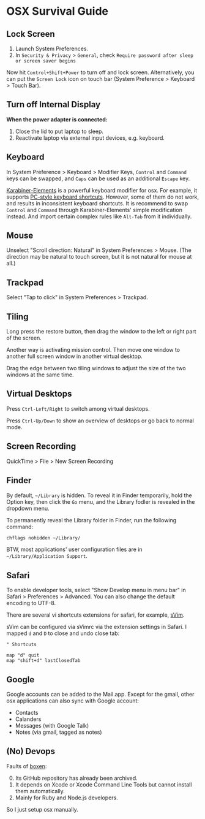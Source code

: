 # OSX Survival Guide

## Lock Screen

1. Launch System Preferences.
2. In `Security & Privacy` > `General`, check `Require password after sleep or screen saver begins`

Now hit `Control+Shift+Power` to turn off and lock screen.
Alternatively, you can put the `Screen Lock` icon on touch bar (System Preference > Keyboard > Touch Bar).

## Turn off Internal Display

**When the power adapter is connected:**

1. Close the lid to put laptop to sleep.
2. Reactivate laptop via external input devices, e.g. keyboard.

## Keyboard

In System Preference > Keyboard > Modifier Keys,
`Control` and `Command` keys can be swapped,
and `Caps` can be used as an additional `Escape` key.

[Karabiner-Elements][karabiner] is a powerful keyboard modifier for osx.
For example, it supports [PC-style keyboard shortcuts][pc-style].
However, some of them do not work, and results in inconsistent keyboard shortcuts.
It is recommend to swap `Control` and `Command` through Karabiner-Elements' simple modification instead.
And import certain complex rules like `Alt-Tab` from it individually.

[karabiner]: https://pqrs.org/osx/karabiner/document.html#configuration-simple-modifications

[pc-style]: https://pqrs.org/osx/karabiner/complex_modifications/#pc_shortcut

## Mouse

Unselect "Scroll direction: Natural" in System Preferences > Mouse.
(The direction may be natural to touch screen, but it is not natural for mouse at all.)

## Trackpad

Select "Tap to click" in System Preferences > Trackpad.

## Tiling

Long press the restore button, then drag the window to the left or right part of the screen.

Another way is activating mission control.
Then move one window to another full screen window in another virtual desktop.

Drag the edge between two tiling windows to adjust the size of the two windows at the same time.

## Virtual Desktops

Press `Ctrl-Left/Right` to switch among virtual desktops.

Press `Ctrl-Up/Down` to show an overview of desktops or go back to normal mode.

## Screen Recording

QuickTime > File > New Screen Recording

## Finder

By default, `~/Library` is hidden.
To reveal it in Finder temporarily,
hold the Option key, then click the `Go` menu,
and the Library fodler is revealed in the dropdown menu.

To permanently reveal the Library folder in Finder, run the following command:

```sh
chflags nohidden ~/Library/
```

BTW, most applications' user configuration files are in `~/Library/Application Support`.

## Safari

To enable developer tools, select "Show Develop menu in menu bar" in Safari > Preferences > Advanced.
You can also change the default encoding to UTF-8.

There are several vi shortcuts extensions for safari, for example, [sVim].

[sVim]: https://github.com/flipxfx/sVim

sVim can be configured via sVimrc via the extension settings in Safari.
I mapped `d` and `D` to close and undo close tab:

```
" Shortcuts

map "d" quit
map "shift+d" lastClosedTab
```

## Google

Google accounts can be added to the Mail.app.
Except for the gmail, other osx applications can also sync with Google account:

- Contacts
- Calanders
- Messages (with Google Talk)
- Notes (via gmail, tagged as notes)

## (No) Devops

Faults of [boxen]:

0. Its GitHub repository has already been archived.
1. It depends on Xcode or Xcode Command Line Tools but cannot install them automatically.
2. Mainly for Ruby and Node.js developers.

[boxen]: https://github.com/boxen/our-boxen/

So I just setup osx manually.

